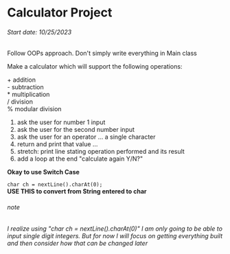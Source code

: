 # Calculator Project

###### Start date: 10/25/2023

Follow OOPs approach. Don't simply write everything in Main class

Make a calculator which will support the following operations:

\+ addition  
\- subtraction  
\* multiplication  
\/ division  
\% modular division

1. ask the user for number 1 input
2. ask the user for the second number input
3. ask the user for an operator ... a single character  
4. return and print that value ...  
5. stretch: print line stating operation performed and its result
6. add a loop at the end "calculate again Y/N?"

**Okay to use Switch Case**

``char ch = nextLine().charAt(0);``  
**USE THIS to convert from String entered to char**

###### note

*I realize using "char ch = nextLine().charAt(0)" I am only going to be able to input single digit integers. But for now I will focus on getting everything built and then consider how that can be changed later*
